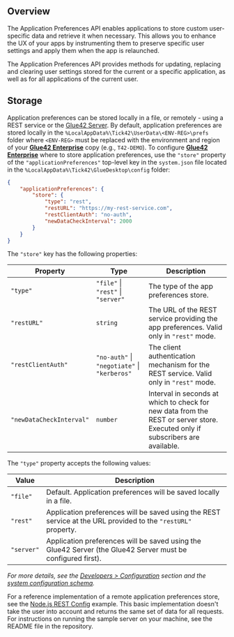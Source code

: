 ## Overview

The Application Preferences API enables applications to store custom user-specific data and retrieve it when necessary. This allows you to enhance the UX of your apps by instrumenting them to preserve specific user settings and apply them when the app is relaunched.

The Application Preferences API provides methods for updating, replacing and clearing user settings stored for the current or a specific application, as well as for all applications of the current user.

## Storage

Application preferences can be stored locally in a file, or remotely - using a REST service or the [Glue42 Server](../../glue42-server/index.html). By default, application preferences are stored locally in the `%LocalAppData%\Tick42\UserData\<ENV-REG>\prefs` folder where `<ENV-REG>` must be replaced with the environment and region of your [**Glue42 Enterprise**](https://glue42.com/enterprise/) copy (e.g., `T42-DEMO`). To configure [**Glue42 Enterprise**](https://glue42.com/enterprise/) where to store application preferences, use the `"store"` property of the `"applicationPreferences"` top-level key in the `system.json` file located in the `%LocalAppData%\Tick42\GlueDesktop\config` folder:

```json
{
    "applicationPreferences": {
        "store": {
            "type": "rest",
            "restURL": "https://my-rest-service.com",
            "restClientAuth": "no-auth",
            "newDataCheckInterval": 2000
        }
    }
}
```

The `"store"` key has the following properties:

| Property | Type | Description |
|----------|------|-------------|
| `"type"` | `"file"` \| `"rest"` \| `"server"` | The type of the app preferences store. |
| `"restURL"` | `string` | The URL of the REST service providing the app preferences. Valid only in `"rest"` mode. |
| `"restClientAuth"` | `"no-auth"` \| `"negotiate"` \| `"kerberos"` |  The client authentication mechanism for the REST service. Valid only in `"rest"` mode. |
| `"newDataCheckInterval"` | `number` | Interval in seconds at which to check for new data from the REST or server store. Executed only if subscribers are available. |

The `"type"` property accepts the following values:

| Value | Description |
|-------|-------------|
| `"file"` | Default. Application preferences will be saved locally in a file. |
| `"rest"` | Application preferences will be saved using the REST service at the URL provided to the `"restURL"` property. |
| `"server"` | Application preferences will be saved using the Glue42 Server (the Glue42 Server must be configured first). |

*For more details, see the [Developers > Configuration](../../../developers/configuration/overview/index.html) section and the [system configuration schema](../../../assets/configuration/system.jsons).*

For a reference implementation of a remote application preferences store, see the [Node.js REST Config](https://github.com/Glue42/rest-config-example-node-js) example. This basic implementation doesn't take the user into account and returns the same set of data for all requests. For instructions on running the sample server on your machine, see the README file in the repository.